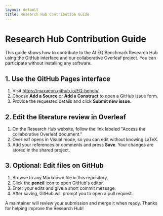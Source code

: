 ```yaml
---
layout: default
title: Research Hub Contribution Guide
---
```


# Research Hub Contribution Guide

This guide shows how to contribute to the AI EQ Benchmark Research Hub using the GitHub interface and our collaborative Overleaf project. You can participate without installing any software.

## 1. Use the GitHub Pages interface

1. Visit <https://maxaeon.github.io/EQ-bench/>.
2. Choose **Add a Source** or **Add a Construct** to open a GitHub issue form.
3. Provide the requested details and click **Submit new issue**.

## 2. Edit the literature review in Overleaf

1. On the Research Hub website, follow the link labeled "Access the collaborative Overleaf document."
2. Overleaf opens in Visual mode, so you can edit without knowing LaTeX.
3. Add your references or comments and press **Save**. Your changes are stored in the shared project.

## 3. Optional: Edit files on GitHub

1. Browse to any Markdown file in this repository.
2. Click the **pencil** icon to open GitHub's editor.
3. Enter your edits and give a short commit message.
4. After saving, GitHub will prompt you to open a pull request.

A maintainer will review your submission and merge it when ready. Thanks for helping improve the Research Hub!
